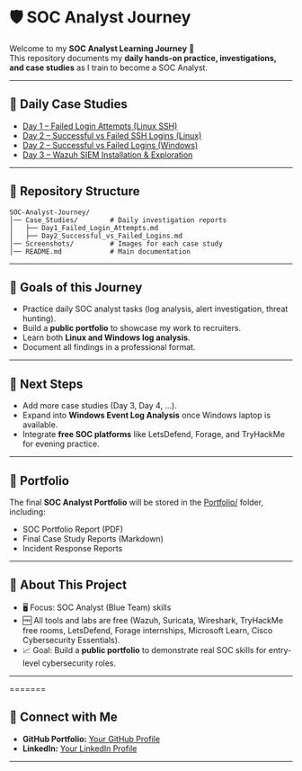 # 🛡️ SOC Analyst Journey

Welcome to my **SOC Analyst Learning Journey** 🚀  
This repository documents my **daily hands-on practice, investigations, and case studies** as I train to become a SOC Analyst.

---

## 📅 Daily Case Studies

- [Day 1 – Failed Login Attempts (Linux SSH)](Case_Studies/Day1_Failed_Login_Attempts.md)  
- [Day 2 – Successful vs Failed SSH Logins (Linux)](Case_Studies/Day2_Successful_vs_Failed_Logins.md)  
- [Day 2 – Successful vs Failed Logins (Windows)](Case_Studies/Day2_Windows_Successful_vs_Failed_Logins.md)  
- [Day 3 – Wazuh SIEM Installation & Exploration](Case_Studies/Day3_Wazuh_SIEM_Installation.md)  


---

## 📂 Repository Structure
```
SOC-Analyst-Journey/
│── Case_Studies/        # Daily investigation reports
│   ├── Day1_Failed_Login_Attempts.md
│   ├── Day2_Successful_vs_Failed_Logins.md
│── Screenshots/         # Images for each case study
│── README.md            # Main documentation
```

---

## 🎯 Goals of this Journey
- Practice daily SOC analyst tasks (log analysis, alert investigation, threat hunting).  
- Build a **public portfolio** to showcase my work to recruiters.  
- Learn both **Linux and Windows log analysis**.  
- Document all findings in a professional format.

---

## 📌 Next Steps
- Add more case studies (Day 3, Day 4, …).  
- Expand into **Windows Event Log Analysis** once Windows laptop is available.  
- Integrate **free SOC platforms** like LetsDefend, Forage, and TryHackMe for evening practice.  

---


## 📑 Portfolio
The final **SOC Analyst Portfolio** will be stored in the [Portfolio/](Portfolio) folder, including:  
- SOC Portfolio Report (PDF)  
- Final Case Study Reports (Markdown)  
- Incident Response Reports  

---

## 📌 About This Project
- 🖥️ Focus: SOC Analyst (Blue Team) skills  
- 🆓 All tools and labs are free (Wazuh, Suricata, Wireshark, TryHackMe free rooms, LetsDefend, Forage internships, Microsoft Learn, Cisco Cybersecurity Essentials).  
- 📈 Goal: Build a **public portfolio** to demonstrate real SOC skills for entry-level cybersecurity roles.  

---


=======
## 🔗 Connect with Me
- **GitHub Portfolio:** [Your GitHub Profile](https://github.com/)  
- **LinkedIn:** [Your LinkedIn Profile](https://linkedin.com/)  

---
